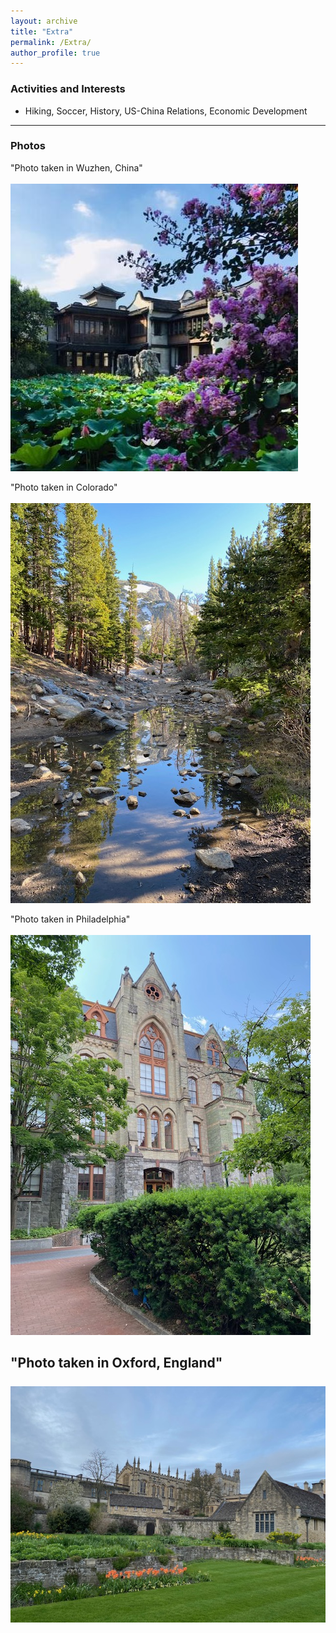 ```yaml
---
layout: archive
title: "Extra"
permalink: /Extra/
author_profile: true
---
```




### Activities and Interests
* Hiking, Soccer, History, US-China Relations, Economic Development

---
### Photos

"Photo taken in Wuzhen, China"  
<br/><img src='/images/china.jpg'>

"Photo taken in Colorado"  
<br/><img src='/images/colorado.jpg'>

"Photo taken in Philadelphia"  
<br/><img src='/images/upenn.jpg'>

"Photo taken in Oxford, England"  
<br/><img src='/images/Oxford.jpg'>
---


